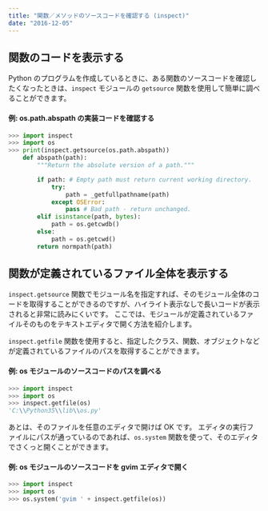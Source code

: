 ```yaml
---
title: "関数／メソッドのソースコードを確認する (inspect)"
date: "2016-12-05"
---
```


関数のコードを表示する
----

Python のプログラムを作成しているときに、ある関数のソースコードを確認したくなったときは、`inspect` モジュールの `getsource` 関数を使用して簡単に調べることができます。

#### 例: os.path.abspath の実装コードを確認する

```python
>>> import inspect
>>> import os
>>> print(inspect.getsource(os.path.abspath))
    def abspath(path):
        """Return the absolute version of a path."""

        if path: # Empty path must return current working directory.
            try:
                path = _getfullpathname(path)
            except OSError:
                pass # Bad path - return unchanged.
        elif isinstance(path, bytes):
            path = os.getcwdb()
        else:
            path = os.getcwd()
        return normpath(path)
```


関数が定義されているファイル全体を表示する
----

`inspect.getsource` 関数でモジュール名を指定すれば、そのモジュール全体のコードを取得することができるのですが、ハイライト表示なしで長いコードが表示されると非常に読みにくいです。
ここでは、モジュールが定義されているファイルそのものをテキストエディタで開く方法を紹介します。

`inspect.getfile` 関数を使用すると、指定したクラス、関数、オブジェクトなどが定義されているファイルのパスを取得することができます。

#### 例: os モジュールのソースコードのパスを調べる

```python
>>> import inspect
>>> import os
>>> inspect.getfile(os)
'C:\\Python35\\lib\\os.py'
```

あとは、そのファイルを任意のエディタで開けば OK です。
エディタの実行ファイルにパスが通っているのであれば、`os.system` 関数を使って、そのエディタでさくっと開くことができます。

#### 例: os モジュールのソースコードを gvim エディタで開く

```python
>>> import inspect
>>> import os
>>> os.system('gvim ' + inspect.getfile(os))
```

